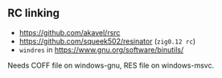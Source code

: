 ## RC linking
- https://github.com/akavel/rsrc
- https://github.com/squeek502/resinator (`zig0.12 rc`)
- `windres` in https://www.gnu.org/software/binutils/

Needs COFF file on windows-gnu, RES file on windows-msvc.
